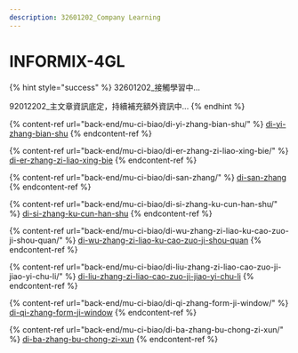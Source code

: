 ```yaml
---
description: 32601202_Company Learning
---
```


# INFORMIX-4GL

{% hint style="success" %}
32601202\_接觸學習中...

92012202\_主文章資訊底定，持續補充額外資訊中...
{% endhint %}

{% content-ref url="back-end/mu-ci-biao/di-yi-zhang-bian-shu/" %}
[di-yi-zhang-bian-shu](back-end/mu-ci-biao/di-yi-zhang-bian-shu/)
{% endcontent-ref %}

{% content-ref url="back-end/mu-ci-biao/di-er-zhang-zi-liao-xing-bie/" %}
[di-er-zhang-zi-liao-xing-bie](back-end/mu-ci-biao/di-er-zhang-zi-liao-xing-bie/)
{% endcontent-ref %}

{% content-ref url="back-end/mu-ci-biao/di-san-zhang/" %}
[di-san-zhang](back-end/mu-ci-biao/di-san-zhang/)
{% endcontent-ref %}

{% content-ref url="back-end/mu-ci-biao/di-si-zhang-ku-cun-han-shu/" %}
[di-si-zhang-ku-cun-han-shu](back-end/mu-ci-biao/di-si-zhang-ku-cun-han-shu/)
{% endcontent-ref %}

{% content-ref url="back-end/mu-ci-biao/di-wu-zhang-zi-liao-ku-cao-zuo-ji-shou-quan/" %}
[di-wu-zhang-zi-liao-ku-cao-zuo-ji-shou-quan](back-end/mu-ci-biao/di-wu-zhang-zi-liao-ku-cao-zuo-ji-shou-quan/)
{% endcontent-ref %}

{% content-ref url="back-end/mu-ci-biao/di-liu-zhang-zi-liao-cao-zuo-ji-jiao-yi-chu-li/" %}
[di-liu-zhang-zi-liao-cao-zuo-ji-jiao-yi-chu-li](back-end/mu-ci-biao/di-liu-zhang-zi-liao-cao-zuo-ji-jiao-yi-chu-li/)
{% endcontent-ref %}

{% content-ref url="back-end/mu-ci-biao/di-qi-zhang-form-ji-window/" %}
[di-qi-zhang-form-ji-window](back-end/mu-ci-biao/di-qi-zhang-form-ji-window/)
{% endcontent-ref %}

{% content-ref url="back-end/mu-ci-biao/di-ba-zhang-bu-chong-zi-xun/" %}
[di-ba-zhang-bu-chong-zi-xun](back-end/mu-ci-biao/di-ba-zhang-bu-chong-zi-xun/)
{% endcontent-ref %}
